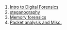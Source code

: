 1. [Intro to Digital Forensics](https://www.nakerah.net/index.php?media/%D9%85%D9%82%D8%AF%D9%85%D8%A9-%D8%B9%D9%86-%D8%AA%D8%AD%D8%AF%D9%8A%D8%A7%D8%AA-%D8%A7%D9%84%D8%AA%D9%82%D8%A7%D8%B7-%D8%A7%D9%84%D8%B9%D9%84%D9%85-3-digital-forensics.240/)
2. [steganography](https://www.nakerah.net/index.php?media/%D9%85%D9%82%D8%AF%D9%85%D8%A9-%D8%B9%D9%86-%D8%AA%D8%AD%D8%AF%D9%8A%D8%A7%D8%AA-%D8%A7%D9%84%D8%AA%D9%82%D8%A7%D8%B7-%D8%A7%D9%84%D8%B9%D9%84%D9%85-4-steganography.242/)
3. [Memory forensics](https://www.nakerah.net/index.php?media/%D9%85%D9%82%D8%AF%D9%85%D8%A9-%D8%B9%D9%86-%D8%AA%D8%AD%D8%AF%D9%8A%D8%A7%D8%AA-%D8%A7%D9%84%D8%AA%D9%82%D8%A7%D8%B7-%D8%A7%D9%84%D8%B9%D9%84%D9%85-5-memory-forensics.243/)
4. [Packet analysis and Misc.](https://www.nakerah.net/index.php?media/%D9%85%D9%82%D8%AF%D9%85%D8%A9-%D8%B9%D9%86-%D8%AA%D8%AD%D8%AF%D9%8A%D8%A7%D8%AA-%D8%A7%D9%84%D8%AA%D9%82%D8%A7%D8%B7-%D8%A7%D9%84%D8%B9%D9%84%D9%85-6-packet-analysis-and-misc.244/)
